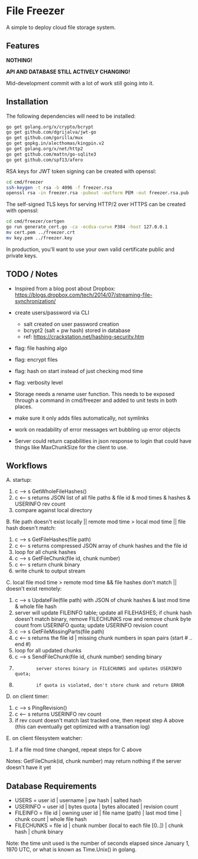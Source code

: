 File Freezer
============

A simple to deploy cloud file storage system.

Features
--------

**NOTHING!**

**API AND DATABASE STILL ACTIVELY CHANGING!**

Mid-development commit with a lot of work still going into it.

Installation
------------

The following dependencies will need to be installed:

```bash
go get golang.org/x/crypto/bcrypt
go get github.com/dgrijalva/jwt-go
go get github.com/gorilla/mux
go get gopkg.in/alecthomas/kingpin.v2
go get golang.org/x/net/http2
go get github.com/mattn/go-sqlite3
go get github.com/spf13/afero
```

RSA keys for JWT token signing can be created with openssl:

```bash
cd cmd/freezer
ssh-keygen -t rsa -b 4096 -f freezer.rsa
openssl rsa -in freezer.rsa -pubout -outform PEM -out freezer.rsa.pub
```

The self-signed TLS keys for serving HTTP/2 over HTTPS can be created with openssl:

```bash
cd cmd/freezer/certgen
go run generate_cert.go -ca -ecdsa-curve P384 -host 127.0.0.1
mv cert.pem ../freezer.crt
mv key.pem ../freezer.key
```

In production, you'll want to use your own valid certificate public and private keys.


TODO / Notes
------------

* Inspired from a blog post about Dropbox:
  https://blogs.dropbox.com/tech/2014/07/streaming-file-synchronization/

* create users/password via CLI
  * salt created on user password creation
  * bcrypt2 (salt + pw hash) stored in database
  * ref: https://crackstation.net/hashing-security.htm

* flag: file hashing algo
* flag: encrypt files
* flag: hash on start instead of just checking mod time
* flag: verbosity level

* Storage needs a rename user function. This needs to be exposed
  through a command in cmd/freezer and added to unit tests in both
  places.

* make sure it only adds files automatically, not symlinks
* work on readability of error messages wrt bubbling up error objects
* Server could return capabilities in json response to login that
  could have things like MaxChunkSize for the client to use.



Workflows
---------

A. startup:

1. c --> s GetWholeFileHashes()
2. c <-- s   returns JSON list of all file paths & file id & mod times &
             hashes & USERINFO rev count
3. compare against local directory


B. file path doesn't exist locally || remote mod time > local mod time || file hash doesn't match:

1. c --> s GetFileHashes(file path)
2. c <-- s   returns compressed JSON array of chunk hashes and the file id
3. loop for all chunk hashes
4.   c --> s GetFileChunk(file id, chunk number)
5.   c <-- s   return chunk binary
6.   write chunk to output stream


C. local file mod time > remote mod time && file hashes don't match || doesn't exist remotely:  

1. c --> s UpdateFile(file path) with JSON of chunk hashes & last mod time & whole file hash
2.   server will update FILEINFO table; update all FILEHASHES;
     if chunk hash doesn't match binary, remove FILECHUNKS row and remove chunk byte count from USERINFO quota;
     update USERINFO revision count
3. c --> s GetFileMissingParts(file path)
4. c <-- s   returns the file id | missing chunk numbers in span pairs (start # .. end #)
5. loop for all updated chunks
6.   c --> s SendFileChunk(file id, chunk number) sending binary
7.             server stores binary in FILECHUNKS and updates USERINFO quota;
8.             if quota is violated, don't store chunk and return ERROR


D. on client timer:

1. c --> s PingRevision()
2. c <-- s   returns USERINFO rev count
3. if rev count doesn't match last tracked one, then repeat step A above
(this can eventually get optimized with a transation log)


E. on client filesystem watcher:

1. if a file mod time changed, repeat steps for C above


Notes: GetFileChunk(id, chunk number) may return nothing if the server doesn't have it yet

Database Requirements
---------------------

* USERS = user id | username | pw hash | salted hash
* USERINFO = user id | bytes  quota | bytes allocated | revision count
* FILEINFO = file id | owning user id | file name (path) | last mod time | chunk count | whole file hash
* FILECHUNKS = file id | chunk number (local to each file [0..]) | chunk hash | chunk binary

Note: the time unit used is the number of seconds elapsed since January 1, 1970 UTC,
or what is known as Time.Unix() in golang.
